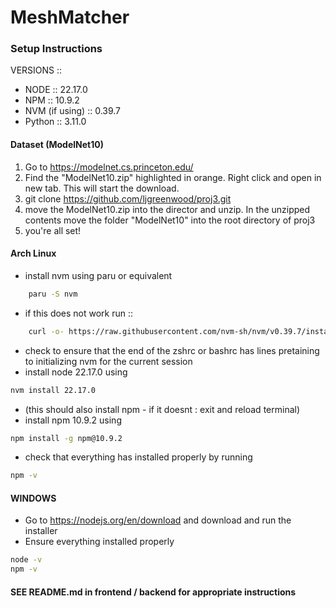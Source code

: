 # MeshMatcher

### Setup Instructions
VERSIONS ::
* NODE :: 22.17.0
* NPM :: 10.9.2
* NVM (if using) :: 0.39.7
* Python :: 3.11.0

#### Dataset (ModelNet10)
1. Go to https://modelnet.cs.princeton.edu/
2. Find the "ModelNet10.zip" highlighted in orange. Right click and open in new tab. This will start the download.
3. git clone https://github.com/ljgreenwood/proj3.git
4. move the ModelNet10.zip into the director and unzip. In the unzipped contents move the folder "ModelNet10" into the root directory of proj3
5. you're all set!

#### Arch Linux
* install nvm using paru or equivalent
```bash
    paru -S nvm
```
* if this does not work run :: 
```zsh
    curl -o- https://raw.githubusercontent.com/nvm-sh/nvm/v0.39.7/install.sh | bash
```
* check to ensure that the end of the zshrc or bashrc has lines pretaining to initializing nvm for the current session
* install node 22.17.0 using 
```bash
nvm install 22.17.0
```
* (this should also install npm - if it doesnt : exit and reload terminal)
* install npm 10.9.2 using
```bash
npm install -g npm@10.9.2
```
* check that everything has installed properly by running
```bash
npm -v
```

#### WINDOWS
* Go to https://nodejs.org/en/download and download and run the installer 
* Ensure everything installed properly 
```bash
node -v
npm -v
```




#### SEE README.md in frontend / backend for appropriate instructions